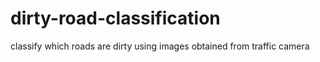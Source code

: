 # dirty-road-classification
classify which roads are dirty using images obtained from traffic camera
